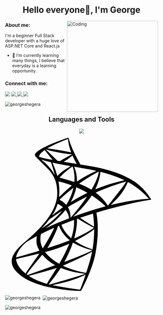 <h1 align="center">Hello everyone👋, I'm George</h1>

<img align="right" alt="Coding" width="300" src="https://media.giphy.com/media/v1.Y2lkPTc5MGI3NjExcGMwMTd0YWRjdW01bjd4Mmxjem8xY2libG92b3R4empwdzFwNTgxdiZlcD12MV9naWZzX3NlYXJjaCZjdD1n/26tn33aiTi1jkl6H6/giphy.gif">


<h3>About me:</h3>
<p>I'm a beginner Full Stack developer with a huge love of ASP.NET Core and React.js</p>
<ul>
  <li>🌱 I’m currently learning many things, 
    I believe that everyday is a learning opportunity.</li>
</ul>


<h3 align="left">Connect with me:</h3>
<a href="mailto:shegerageorgy@gmail.com">
  <img src="https://img.shields.io/badge/Gmail-D14836?style=for-the-badge&logo=gmail&logoColor=white"/></a>
<a href="https://discord.com/users/440256062587797507">
  <img src="https://img.shields.io/badge/Discord-%235865F2.svg?style=for-the-badge&logo=discord&logoColor=white" />
</a>
<a href="https://www.instagram.com/george_shegera">
  <img src="https://img.shields.io/badge/Instagram-%23E4405F.svg?style=for-the-badge&logo=Instagram&logoColor=white" />  
</a>
<a href="https://t.me/George_Shegera">
  <img src="https://img.shields.io/badge/Telegram-2CA5E0?style=for-the-badge&logo=telegram&logoColor=white" />  
</a>

<br />
<p align="left"> <img src="https://komarev.com/ghpvc/?username=georgeshegera&color=blueviolet&style=for-the-badge" alt="georgeshegera" /> </p>


<h2 align="center">Languages and Tools</h2>
<div align="center">
  <a href="https://skillicons.dev">
    <img  src="https://skillicons.dev/icons?i=dotnet,cs,visualstudio,html,css,bootstrap,sass,npm,js,react,redux,vscode,git,github,microsoftsqlserver&perline=7" />    
  </a>

<svg role="img" viewBox="0 0 24 24" xmlns="http://www.w3.org/2000/svg"><title>Microsoft SQL Server</title><path d="M4.724 2.505s-.08.127-.004.315c.046.116.186.256.34.404 0 0 1.615 1.576 1.813 1.804.895 1.033 1.284 2.05 1.32 3.453.022.9-.151 1.692-.573 2.613-.756 1.649-2.35 3.468-4.81 5.49l.36-.12c.233-.173.548-.359 1.292-.766 1.713-.936 3.636-1.798 5.999-2.686 3.399-1.277 8.99-2.776 12.172-3.263l.331-.051-.05-.08c-.292-.452-.49-.731-.73-1.027-.697-.863-1.542-1.567-2.577-2.146-1.422-.797-3.267-1.416-5.6-1.88a67.93 67.93 0 00-2.191-.375 209.29 209.29 0 01-3.924-.64c-.425-.075-1.06-.181-1.481-.272a9.404 9.404 0 01-.961-.258c-.268-.105-.645-.207-.726-.515zm.936.909c.003-.002.063.017.137.042.136.046.316.1.526.159.146.04.307.084.479.127.218.056.399.104.401.107.024.027.391 1.198.516 1.647.048.172.084.315.081.318a.789.789 0 01-.09-.14c-.424-.746-1.097-1.505-1.874-2.116a3.104 3.104 0 01-.176-.144zm1.79.494c.018-.001.099.012.195.034.619.136 1.725.35 2.435.47.119.02.216.04.216.047a.348.348 0 01-.098.062c-.119.06-.602.349-.763.457-.403.27-.766.559-1.03.821a5.4 5.4 0 01-.197.192c-.003 0-.022-.062-.041-.137a12.09 12.09 0 00-.65-1.779 1.801 1.801 0 01-.071-.165c0-.001 0-.002.004-.002zm3.147.598c.02.007.06.13.129.404a6.05 6.05 0 01.153 1.977l-.012.038-.187-.06c-.388-.124-1.02-.31-1.562-.46a6.625 6.625 0 01-.56-.17c0-.022.449-.471.642-.642.369-.326 1.362-1.098 1.397-1.087zm.25.036c.011-.01 1.504.248 2.182.378.506.097 1.237.25 1.281.269.022.008-.054.05-.297.16-.96.432-1.672.82-2.38 1.293-.186.124-.341.226-.344.226-.004 0-.006-.104-.006-.23 0-.69-.139-1.387-.391-1.976a.688.688 0 01-.045-.12zm3.86.764c.011.011-.038.306-.08.48-.132.54-.482 1.344-.914 2.099a2.26 2.26 0 01-.152.246 1.499 1.499 0 01-.219-.115c-.422-.247-.9-.48-1.425-.697a4.588 4.588 0 01-.278-.12c-.024-.022 1.143-.795 1.762-1.166.495-.297 1.292-.741 1.306-.727zm.276.043c.033 0 .695.18 1.037.283.853.255 1.837.614 2.475.904l.265.12-.187.043c-1.561.36-2.9.773-4.188 1.296-.107.044-.2.08-.207.08a.911.911 0 01.075-.185c.388-.823.638-1.687.703-2.42.006-.067.018-.121.027-.121zm-6.58 1.512c.01-.01.514.108.789.185.413.116 1.292.41 1.292.433 0 .004-.097.089-.215.188-.475.397-.934.813-1.483 1.343a5.27 5.27 0 01-.308.285c-.007 0-.01-.023-.006-.05.083-.611.065-1.395-.05-2.193a1.29 1.29 0 01-.02-.19zm10.61.01c.007.008-.234.385-.384.6-.22.314-.537.726-1.261 1.637l-.954 1.202a9.418 9.418 0 01-.269.333c-.003 0-.05-.066-.103-.146a7.584 7.584 0 00-1.47-1.625 9.59 9.59 0 00-.27-.218.427.427 0 01-.074-.063c0-.01.617-.274 1.088-.466a37.02 37.02 0 012.778-.99c.442-.135.912-.27.919-.264zm.278.073a.93.93 0 01.207.1 12.274 12.274 0 012.428 1.824c.194.19.667.683.66.687l-.363.029c-1.53.115-3.486.44-5.37.893-.128.03-.238.056-.246.056-.007 0 .133-.14.311-.312 1.107-1.063 1.611-1.734 2.205-2.934.088-.178.163-.333.166-.342h.002zm-8.088.83c.051.01.523.23.879.408.325.163.818.426.843.449.003.003-.17.093-.386.201-.683.342-1.268.664-1.878 1.037-.175.107-.32.194-.325.194-.015 0-.01-.013.088-.191a7.702 7.702 0 00.738-2.002c.014-.062.03-.1.041-.097zm-.475.084c.01.01-.112.46-.19.7a9.092 9.092 0 01-.835 1.808l-.09.147-.203-.197a2.671 2.671 0 00-.676-.5 1.009 1.009 0 01-.176-.102c0-.03.62-.593 1.098-.998.343-.29 1.064-.867 1.072-.858zm2.888 1.188l.177.115c.407.264.888.619 1.255.924.206.172.605.53.687.616l.044.047-.294.082a53.8 53.8 0 00-4.45 1.424c-.167.061-.31.112-.32.112-.021 0-.042.019.333-.326.96-.883 1.807-1.856 2.44-2.802zm-.759.19c.009.009-.492.71-.789 1.106-.356.473-.99 1.265-1.426 1.78a8.769 8.769 0 01-.346.397c-.01.003-.015-.05-.016-.133 0-.44-.112-.91-.308-1.308-.083-.168-.097-.208-.08-.224.068-.062 1.127-.666 1.794-1.023.459-.246 1.163-.604 1.171-.595zm-4.59 1.125a3.988 3.988 0 01.812.518c.008.005-.087.083-.21.172-.345.249-.87.644-1.173.886-.32.255-.331.263-.295.207.24-.367.36-.574.486-.84.113-.236.224-.516.304-.76a.675.675 0 01.077-.183zm1.223.96c.017-.003.04.028.139.175.207.31.366.722.407 1.058l.008.073-.497.192c-.89.346-1.711.687-2.266.94-.155.072-.428.202-.607.292-.179.09-.325.16-.325.156 0-.004.112-.089.25-.188 1.087-.79 2.025-1.654 2.732-2.519.075-.092.144-.172.153-.178a.016.016 0 01.006-.002zm-.564.14c.015.014-.401.484-.681.77-.7.715-1.396 1.275-2.256 1.821-.108.069-.206.13-.22.138-.023.014.008-.022.386-.434.238-.259.42-.474.628-.743.136-.177.162-.202.362-.346.537-.388 1.767-1.221 1.781-1.207zM9.925 0c-.08-.01-1.371.455-2.2.791-1.123.457-1.996.894-2.534 1.272-.2.14-.452.393-.488.49a.356.356 0 00-.021.123l.488.46 1.158.37L9.087 4l3.153.542.032-.27-.028-.005-.415-.066-.085-.148a27.702 27.702 0 01-1.177-2.325 12.264 12.264 0 01-.53-1.465C9.969.02 9.962.005 9.925 0zm-.061.186h.005c.003.003.017.105.032.225.062.508.176 1 .354 1.53.134.4.136.377-.024.332-.37-.103-2.032-.388-3.234-.555a8.796 8.796 0 01-.357-.053c-.015-.015.867-.477 1.258-.66.501-.232 1.867-.8 1.966-.819zM6.362 1.814l.141.048c.772.262 2.706.632 3.775.72.12.01.222.021.225.024.003.003-.1.058-.228.122-.515.258-1.083.573-1.476.819-.115.072-.22.13-.235.129a4.868 4.868 0 01-.17-.027l-.144-.023-.365-.355c-.641-.62-1.141-1.1-1.335-1.28zm-.143.114l.511.638c.282.35.564.699.626.774.063.075.111.138.108.14-.014.011-.74-.13-1.125-.219a8.532 8.532 0 01-.803-.212l-.2-.064.001-.049c.003-.245.312-.607.836-.976zm4.352.869c.015.001.032.032.077.131.124.272.51 1.008.603 1.15.03.047.08.05-.433-.033-1.23-.198-1.629-.265-1.629-.273a.36.36 0 01.083-.054 7.13 7.13 0 001.107-.767l.175-.147c.006-.005.012-.008.017-.007zm4.309 8.408l-4.808 1.568-4.18 1.846-1.17.31c-.298.282-.613.568-.948.86-.37.321-.716.612-.98.822a7.46 7.46 0 00-.953.945c-.332.414-.592.854-.704 1.193-.2.61-.103 1.228.285 1.798.495.728 1.48 1.468 2.625 1.972.585.256 1.57.588 2.31.774 1.233.312 3.614.65 4.926.7.266.01.62.01.637-.002.028-.019.233-.405.47-.89.806-1.646 1.389-3.19 1.703-4.508.19-.799.338-1.863.434-3.125.027-.354.037-1.533.016-1.934a13.564 13.564 0 00-.183-1.706.435.435 0 01-.012-.15c.014-.01.059-.025.65-.197zm-1.1.645c.045 0 .16 1.114.191 1.82.006.151.005.247-.004.247-.028 0-.615-.345-1.032-.606a28.716 28.716 0 01-1.162-.772c-.035-.028-.031-.029.266-.131.505-.174 1.704-.558 1.742-.558zm-2.448.803c.03 0 .115.047.315.172.75.47 1.766 1.035 2.2 1.225.136.06.151.036-.16.247-.662.45-1.486.892-2.497 1.342a7.59 7.59 0 01-.331.142.989.989 0 01.043-.2c.245-.905.383-1.82.387-2.554.002-.362.002-.364.037-.373h.006zm-.504.193c.021.022.006.834-.02 1.056a9.206 9.206 0 01-.418 1.837c-.014.017-.511-.468-.676-.66a4.918 4.918 0 01-.669-.973c-.082-.162-.214-.484-.202-.493.056-.04 1.971-.78 1.985-.767zm-2.375.936c.004 0 .008.001.01.004a.881.881 0 01.056.131c.116.315.376.782.602 1.08a6.247 6.247 0 001.017 1.06c.023.02.03.016-.562.24a48.53 48.53 0 01-2.294.8c-.327.106-.604.195-.615.2-.033.011-.023-.009.073-.158.427-.666 1.073-1.97 1.435-2.892.062-.16.122-.32.133-.356.015-.052.031-.07.08-.092a.149.149 0 01.065-.017zm-.728.3c.01.009-.174.398-.356.751-.351.686-.739 1.361-1.253 2.185l-.182.288c-.018.027-.026.018-.082-.094a3.307 3.307 0 01-.28-.842 3.39 3.39 0 01.02-1.083c.047-.227.045-.222.152-.276.462-.237 1.966-.942 1.981-.929zm6.268.255v.154a20.106 20.106 0 01-.255 2.992 9.362 9.362 0 01-1.898-.782c-.354-.194-.865-.507-.85-.522.003-.004.154-.083.334-.177.714-.37 1.395-.77 1.988-1.166.222-.148.555-.389.629-.454zM4.981 15.41c.015 0 .011.028-.012.161a4.137 4.137 0 00-.041.39c-.03.532.057.924.32 1.46.074.15.132.274.129.276-.027.023-2.43.726-3.186.933l-.435.12c-.027.008-.029.002-.02-.06.083-.533.49-1.232 1.058-1.82.378-.39.68-.622 1.195-.915a30.782 30.782 0 01.992-.545zm5.669 1.015c.002-.002.091.045.197.107.777.449 1.86.87 2.783 1.081l.084.02-.115.063c-.482.268-2.071.929-3.694 1.537a68.82 68.82 0 00-.513.194.314.314 0 01-.082.027c0-.004.067-.132.149-.286.456-.852.91-1.887 1.144-2.605.023-.073.044-.135.047-.138zm-.578.19a1.39 1.39 0 01-.063.169 23.534 23.534 0 01-1.261 2.54 9.009 9.009 0 01-.252.433c-.005 0-.114-.066-.244-.145-.77-.472-1.452-1.052-1.9-1.617l-.064-.08.332-.091a23.616 23.616 0 003.19-1.103c.142-.06.26-.109.262-.106zm3.59 1.253c.001 0 .002.001.002.003 0 .08-.183.828-.336 1.37-.128.453-.236.808-.435 1.437a8.533 8.533 0 01-.168.504 15.004 15.004 0 01-3-.841 7.964 7.964 0 01-.639-.283c-.006-.007.213-.11.486-.23 1.655-.721 3.369-1.543 3.955-1.896a.432.432 0 01.135-.064zm-8.287.283c.009.009-.454.671-1.1 1.576l-.587.823c-.097.139-.245.358-.329.488l-.153.236-.162-.137c-.191-.16-.525-.501-.677-.69-.312-.389-.523-.798-.607-1.174-.038-.174-.04-.262-.003-.273a176.26 176.26 0 011.934-.455l1.3-.305c.209-.05.382-.09.384-.089zm.465.178l.117.131a6.763 6.763 0 001.706 1.394c.115.066.202.124.195.128a281.967 281.967 0 01-4.33 1.53.858.858 0 01-.072-.048l-.067-.048.105-.152c.34-.493.768-1.035 1.705-2.162zm2.9 2.073c.003-.003.165.054.362.128.473.177.844.292 1.347.418.617.155 1.51.31 2.038.354.08.006.122.016.11.024-.025.016-.56.194-.953.318a258.526 258.526 0 01-4.636 1.363c-.035.007-.157-.025-.157-.04 0-.009.087-.119.193-.246a22.027 22.027 0 001.476-1.984 56.9 56.9 0 01.22-.335zm-.642.018c.005.005-.253.418-.706 1.132-.192.301-.409.645-.483.762-.075.118-.184.298-.242.4l-.107.185-.054-.014c-.13-.035-1.049-.36-1.291-.456-.301-.12-.615-.264-.846-.389-.289-.156-.655-.388-.627-.397l1.105-.302c1.592-.434 2.473-.683 3.05-.864.109-.033.199-.059.2-.057zm4.523 1.061h.006c.015.038-.575 1.67-.79 2.188-.049.116-.066.145-.092.143a55.54 55.54 0 01-1.433-.2c-.906-.138-2.423-.403-2.806-.49l-.089-.02.543-.122c1.164-.262 1.723-.403 2.29-.577a16.544 16.544 0 002.138-.824c.113-.052.21-.093.233-.098Z"/></svg>
 
</div>


<p><img align="left" src="https://github-readme-stats.vercel.app/api/top-langs?username=georgeshegera&show_icons=true&locale=en&layout=compact" alt="georgeshegera" /></p>

<p>&nbsp;<img align="center" src="https://github-readme-stats.vercel.app/api?username=georgeshegera&show_icons=true&locale=en" alt="georgeshegera" /></p>

<p><img align="center" src="https://github-readme-streak-stats.herokuapp.com/?user=georgeshegera&" alt="georgeshegera" /></p>
